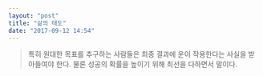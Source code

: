 ```yaml
---
layout: "post"
title: "삶의 태도"
date: "2017-09-12 14:54"
---
```


> 특히 원대한 목표를 추구하는 사람들은 최종 결과에 운이 작용한다는 사실을 받아들여야 한다. 물론 성공의 확률을 높이기 위해 최선을 다하면서 말이다.
